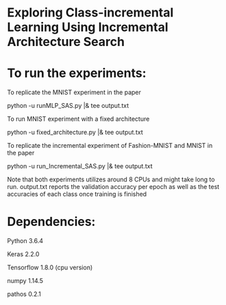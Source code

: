 # Exploring Class-incremental Learning Using Incremental Architecture Search

# To run the experiments:
To replicate the MNIST experiment in the paper

python -u runMLP_SAS.py |& tee output.txt

To run MNIST experiment with a fixed architecture

python -u fixed_architecture.py |& tee output.txt

To replicate the incremental experiment of Fashion-MNIST and MNIST in the paper

python -u run_Incremental_SAS.py |& tee output.txt

Note that both experiments utilizes around 8 CPUs and might take long to run.
output.txt reports the validation accuracy per epoch as well as the test accuracies of each class once training is finished

# Dependencies:
Python 3.6.4

Keras 2.2.0

Tensorflow 1.8.0 (cpu version)

numpy 1.14.5

pathos 0.2.1


